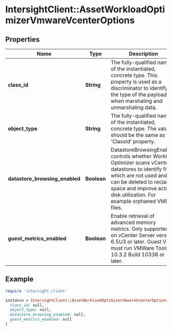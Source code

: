 # IntersightClient::AssetWorkloadOptimizerVmwareVcenterOptions

## Properties

| Name | Type | Description | Notes |
| ---- | ---- | ----------- | ----- |
| **class_id** | **String** | The fully-qualified name of the instantiated, concrete type. This property is used as a discriminator to identify the type of the payload when marshaling and unmarshaling data. | [default to &#39;asset.WorkloadOptimizerVmwareVcenterOptions&#39;] |
| **object_type** | **String** | The fully-qualified name of the instantiated, concrete type. The value should be the same as the &#39;ClassId&#39; property. | [default to &#39;asset.WorkloadOptimizerVmwareVcenterOptions&#39;] |
| **datastore_browsing_enabled** | **Boolean** | DatastoreBrowsingEnabled controls whether Workload Optimizer scans vCenter datastores to identify files which are not used and can be deleted to reclaim space and improve actual disk utilization. For example orphaned VMDK files. | [optional] |
| **guest_metrics_enabled** | **Boolean** | Enable retrieval of advanced memory metrics. Only supported on vCenter Server version 6.5U3 or later. Guest VMs must run VMWare Tools 10.3.2 Build 10338 or later. | [optional] |

## Example

```ruby
require 'intersight_client'

instance = IntersightClient::AssetWorkloadOptimizerVmwareVcenterOptions.new(
  class_id: null,
  object_type: null,
  datastore_browsing_enabled: null,
  guest_metrics_enabled: null
)
```

